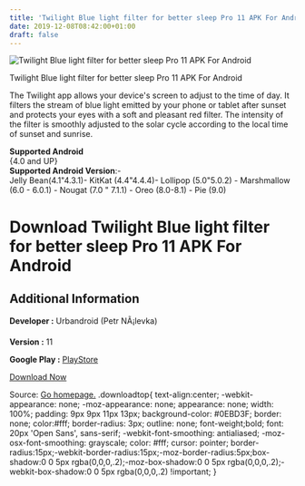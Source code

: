 ```yaml
---
title: 'Twilight Blue light filter for better sleep Pro 11 APK For Android'
date: 2019-12-08T08:42:00+01:00
draft: false
---
```


![Twilight Blue light filter for better sleep Pro 11 APK For Android](https://i0.wp.com/apkhome.net/wp-content/uploads/2019/11/Twilight-Blue-light-filter-for-better-sleep-Pro-11-1.png "Twilight Blue light filter for better sleep Pro 11 APK For Android")

  

Twilight Blue light filter for better sleep Pro 11 APK For Android

The Twilight app allows your device's screen to adjust to the time of day. It filters the stream of blue light emitted by your phone or tablet after sunset and protects your eyes with a soft and pleasant red filter. The intensity of the filter is smoothly adjusted to the solar cycle according to the local time of sunset and sunrise.

**Supported Android**  
{4.0 and UP}  
**Supported Android Version**:-  
Jelly Bean(4.1"4.3.1)- KitKat (4.4"4.4.4)- Lollipop (5.0"5.0.2) - Marshmallow (6.0 - 6.0.1) - Nougat (7.0 " 7.1.1) - Oreo (8.0-8.1) - Pie (9.0)

Download Twilight Blue light filter for better sleep Pro 11 APK For Android
===========================================================================

Additional Information
----------------------

**Developer :** Urbandroid (Petr NÃ¡levka)

**Version :** 11

**Google Play :** [PlayStore](https://play.google.com/store/apps/details?id=com.urbandroid.lux)

  

[Download Now](https://store4app.co/post/twilight-blue-light-filter-for-better-sleep-pro-11-apk-for-android_1574940279)

  
Source: [Go homepage.](https://store4app.co/post/twilight-blue-light-filter-for-better-sleep-pro-11-apk-for-android_1574940279) .downloadtop{ text-align:center; -webkit-appearance: none; -moz-appearance: none; appearance: none; width: 100%; padding: 9px 9px 11px 13px; background-color: #0EBD3F; border: none; color:#fff; border-radius: 3px; outline: none; font-weight;bold; font: 20px 'Open Sans', sans-serif; -webkit-font-smoothing: antialiased; -moz-osx-font-smoothing: grayscale; color: #fff; cursor: pointer; border-radius:15px;-webkit-border-radius:15px;-moz-border-radius:5px;box-shadow:0 0 5px rgba(0,0,0,.2);-moz-box-shadow:0 0 5px rgba(0,0,0,.2);-webkit-box-shadow:0 0 5px rgba(0,0,0,.2) !important; }